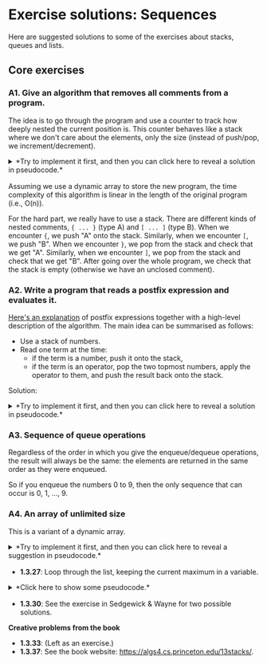 # Exercise solutions: Sequences

Here are suggested solutions to some of the exercises about stacks, queues and lists.

## Core exercises

### A1. Give an algorithm that removes all comments from a program.

The idea is to go through the program and use a counter to track how deeply nested the current position is.
This counter behaves like a stack where we don't care about the elements, only the size (instead of push/pop, we increment/decrement).

<details markdown=block style="margin-bottom: 16px"><summary markdown=span>*Try to implement it first, and then you can click here to reveal a solution in pseudocode.*</summary>
```python
comments = 0
for each character in program:
    if character == "{":
        comments += 1
    else if character == "}":
        if comments == 0:
            throw error "comment end without start"
        comments -= 1
    else:
        if comments == 0:
            add character to new program
if comments > 0:
    throw error "comment start without end"
```
</details>

Assuming we use a dynamic array to store the new program, the time complexity of this algorithm is linear in the length of the original program (i.e., O(n)).

For the hard part, we really have to use a stack.
There are different kinds of nested comments, `{ ... }` (type A) and `[ ... ]` (type B).
When we encounter `{`, we push "A" onto the stack.
Similarly, when we encounter `[`, we push "B".
When we encounter `}`, we pop from the stack and check that we get "A".
Similarly, when we encounter `]`, we pop from the stack and check that we get "B".
After going over the whole program, we check that the stack is empty (otherwise we have an unclosed comment).

### A2. Write a program that reads a postfix expression and evaluates it.

[Here's an explanation](http://mathcenter.oxford.emory.edu/site/cs171/postfixExpressions/) of postfix expressions together with a high-level description of the algorithm.
The main idea can be summarised as follows:

- Use a stack of numbers.
- Read one term at the time:
  - if the term is a number, push it onto the stack,
  - if the term is an operator, pop the two topmost numbers, apply the operator to them, and push the result back onto the stack.

Solution:

<details markdown=block style="margin-bottom: 16px"><summary markdown=span>*Try to implement it first, and then you can click here to reveal a solution in pseudocode.*</summary>
```python
stack = new Stack()
for each token in the input stream:
    if token == ".":
        print stack.pop()
    else if token == "+":
        stack.push(stack.pop() + stack.pop())
    else if token == "+":
        stack.push(stack.pop() + stack.pop())
    else if token == "-":
        stack.push(stack.pop() + stack.pop())
    else if token == "*":
        stack.push(stack.pop() + stack.pop())
    else:
        stack.push(token parsed as an integer)
```
</details>

### A3. Sequence of queue operations

Regardless of the order in which you give the enqueue/dequeue operations, the result will always be the same: the elements are returned in the same order as they were enqueued.

So if you enqueue the numbers 0 to 9, then the only sequence that can occur is 0, 1, …, 9.

### A4. An array of unlimited size

This is a variant of a dynamic array.

<details markdown=block style="margin-bottom: 16px"><summary markdown=span>*Try to implement it first, and then you can click here to reveal a suggestion in pseudocode.*</summary>
```python
class UnlimitedSizeArray:
    array = new Array of size 1

    get(index):
        return array[index]

    # Here is one way to implement `set`.
    set(index, value):
        # Repeatedly double the array until it's big enough
        while index >= array.size():
            resize(array.size()*2)
        array[index] = value

    # Here is another way. Both ways work!
    set(index, value):
        # If the array is too small, increase its size.
        # But, to avoid having to copy the array too often,
        # at least double the size of the array.
        if index >= array.size():
            resize(max(array.size()*2, index+1))
        array[index] = value

    # A private method to resize the array.
    resize(newSize):
        oldArray = array
        array = new Array of size newSize
        for i in 0 ... array.size()-1:
            array[i] = oldArray[i]
```
</details>

## Bonus exercises

### B1. Sequence of stack operations

This is much trickier than **A3**!

Suppose the sequence looks like this: **[…, *a*, …, *b*, …, *c*, …]**, where there might or might not be numbers between ***a***, ***b*** and ***c***.
Now, if ***a > b***, ***a > c*** and ***b < c***, then the sequence is impossible!

Informal proof:
When ***a*** is popped, we know that both ***b*** and ***c*** must be on the stack (because they are pushed in numerical order).
But ***b*** was pushed earlier than ***c*** (because ***b < c***), and therefore ***b*** cannot be popped before ***c*** is popped.

### B2. Exercises from Sedgewick & Wayne

**Heading "Exercises" on the book website**: <https://algs4.cs.princeton.edu/13stacks/>

- **6**: See the book website.

**Heading "Web Exercises" on the book website**: <https://algs4.cs.princeton.edu/13stacks/>

- **31**: See the book website.
- **33**: (Left as as exercise.)

**Linked list exercises from the book**

- **1.3.26**:
The important thing to note is that we need to remember the previous list node, because to delete a node we have to redirect the previous node.
We also have to give some extra thought to the first list element.

<details markdown=block style="margin-bottom: 16px"><summary markdown=span>*Click here to show some pseudocode.*</summary>
```python
previous = null
current = list.first
while current is not null:
    if current.item is not equal to key:
        previous = current
    else if previous is null:
        list.first = current.next   # we remove the first element in the list
    else:
        previous.next = current.next   # we remove an inner element
    current = current.next
```
</details>

- **1.3.27**: Loop through the list, keeping the current maximum in a variable.

<details markdown=block style="margin-bottom: 16px"><summary markdown=span>*Click here to show some pseudocode.*</summary>
```python
max = 0
current : Node = list.first
while current is not null:
    if current.item > max:
        max = current.item
    current = current.next
```
</details>

- **1.3.30**: See the exercise in Sedgewick & Wayne for two possible solutions.

**Creative problems from the book**

- **1.3.33**: (Left as an exercise.)
- **1.3.37**: See the book website: <https://algs4.cs.princeton.edu/13stacks/>.
